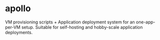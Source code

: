 # apollo
VM provisioning scripts + Application deployment system for an one-app-per-VM setup. Suitable for self-hosting and hobby-scale application deployments.
